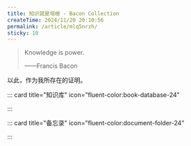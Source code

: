 ```yaml
---
title: 知识就是培根 - Bacon Collection
createTime: 2024/11/20 20:10:56
permalink: /article/mlq5nrzh/
sticky: 10
---
```


> Knowledge is power.
>
> ——Francis Bacon

<!-- more -->

以此，作为我所存在的证明。

::: card title="知识库" icon="fluent-color:book-database-24"

<CardGrid>
  <LinkCard title="现代计算机图形学入门" href="/graphics/" />
  <LinkCard title="关系数据库与 MySQL" href="/mysql/" />
</CardGrid>

:::


::: card title="备忘录" icon="fluent-color:document-folder-24"

:::